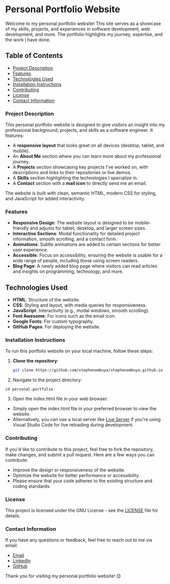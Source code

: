 # **Personal Portfolio Website**

Welcome to my personal portfolio website! This site serves as a showcase of my skills, projects, and experiences in software development, web development, and more. The portfolio highlights my journey, expertise, and the work I have done.

## **Table of Contents**

- [Project Description](#project-description)
- [Features](#features)
- [Technologies Used](#technologies-used)
- [Installation Instructions](#installation-instructions)
- [Contributing](#contributing)
- [License](#license)
- [Contact Information](#contact-information)


### **Project Description**

This personal portfolio website is designed to give visitors an insight into my professional background, projects, and skills as a software engineer. It features:

- A **responsive layout** that looks great on all devices (desktop, tablet, and mobile).
- An **About Me** section where you can learn more about my professional journey.
- A **Projects** section showcasing key projects I've worked on, with descriptions and links to their repositories or live demos.
- A **Skills** section highlighting the technologies I specialize in.
- A **Contact** section with a **mail icon** to directly send me an email.

The website is built with clean, semantic HTML, modern CSS for styling, and JavaScript for added interactivity.

### **Features**

- **Responsive Design**: The website layout is designed to be mobile-friendly and adjusts for tablet, desktop, and larger screen sizes.
- **Interactive Sections**: Modal functionality for detailed project information, smooth scrolling, and a contact form.
- **Animations**: Subtle animations are added to certain sections for better user experience.
- **Accessible**: Focus on accessibility, ensuring the website is usable for a wide range of people, including those using screen readers.
- **Blog Page**: A newly added blog page where visitors can read articles and insights on programming, technology, and more.

## Technologies Used

- **HTML**: Structure of the website.
- **CSS**: Styling and layout, with media queries for responsiveness.
- **JavaScript**: Interactivity (e.g., modal windows, smooth scrolling).
- **Font Awesome**: For icons such as the email icon.
- **Google Fonts**: For custom typography.
- **GitHub Pages**: For deploying the website.


### **Installation Instructions**

To run this portfolio website on your local machine, follow these steps:

1. **Clone the repository**:

   ```bash
   git clone https://github.com/stephenombuya/stephenombuya.github.io
   ```

2. Navigate to the project directory:

```
cd personal-portfolio
```

3. Open the index.html file in your web browser:

- Simply open the index.html file in your preferred browser to view the website.
- Alternatively, you can use a local server like [Live Server](https://marketplace.visualstudio.com/items?itemName=ritwickdey.LiveServer) if you're using Visual Studio Code for live reloading during development.


### **Contributing**
If you'd like to contribute to this project, feel free to fork the repository, make changes, and submit a pull request. Here are a few ways you can contribute:

- Improve the design or responsiveness of the website.
- Optimize the website for better performance or accessibility.
- Please ensure that your code adheres to the existing structure and coding standards.

### **License**
This project is licensed under the GNU License - see the [LICENSE](https://github.com/stephenombuya/stephenombuya.github.io/blob/main/LICENSE) file for details.

### **Contact Information**
If you have any questions or feedback, feel free to reach out to me via email:

- [Email](mailto:michiekaombuya@gmail.com)
- [LinkedIn](https://www.linkedin.com/in/stephen-ombuya/)
- [GitHub](https://github.com/stephenombuya)

Thank you for visiting my personal portfolio website! 😊
